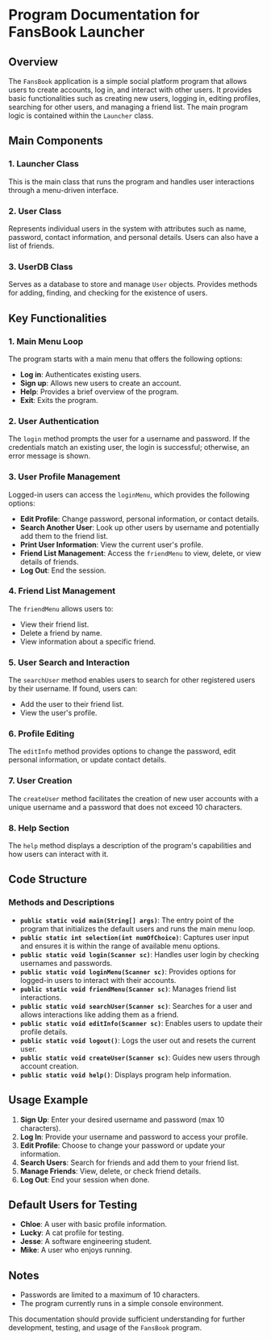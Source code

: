 # Program Documentation for FansBook Launcher

## Overview
The `FansBook` application is a simple social platform program that allows users to create accounts, log in, and interact with other users. It provides basic functionalities such as creating new users, logging in, editing profiles, searching for other users, and managing a friend list. The main program logic is contained within the `Launcher` class.

## Main Components
### 1. **Launcher Class**
This is the main class that runs the program and handles user interactions through a menu-driven interface.

### 2. **User Class**
Represents individual users in the system with attributes such as name, password, contact information, and personal details. Users can also have a list of friends.

### 3. **UserDB Class**
Serves as a database to store and manage `User` objects. Provides methods for adding, finding, and checking for the existence of users.

## Key Functionalities
### 1. **Main Menu Loop**
The program starts with a main menu that offers the following options:
- **Log in**: Authenticates existing users.
- **Sign up**: Allows new users to create an account.
- **Help**: Provides a brief overview of the program.
- **Exit**: Exits the program.

### 2. **User Authentication**
The `login` method prompts the user for a username and password. If the credentials match an existing user, the login is successful; otherwise, an error message is shown.

### 3. **User Profile Management**
Logged-in users can access the `loginMenu`, which provides the following options:
- **Edit Profile**: Change password, personal information, or contact details.
- **Search Another User**: Look up other users by username and potentially add them to the friend list.
- **Print User Information**: View the current user's profile.
- **Friend List Management**: Access the `friendMenu` to view, delete, or view details of friends.
- **Log Out**: End the session.

### 4. **Friend List Management**
The `friendMenu` allows users to:
- View their friend list.
- Delete a friend by name.
- View information about a specific friend.

### 5. **User Search and Interaction**
The `searchUser` method enables users to search for other registered users by their username. If found, users can:
- Add the user to their friend list.
- View the user's profile.

### 6. **Profile Editing**
The `editInfo` method provides options to change the password, edit personal information, or update contact details.

### 7. **User Creation**
The `createUser` method facilitates the creation of new user accounts with a unique username and a password that does not exceed 10 characters.

### 8. **Help Section**
The `help` method displays a description of the program's capabilities and how users can interact with it.

## Code Structure
### Methods and Descriptions
- **`public static void main(String[] args)`**: The entry point of the program that initializes the default users and runs the main menu loop.
- **`public static int selection(int numOfChoice)`**: Captures user input and ensures it is within the range of available menu options.
- **`public static void login(Scanner sc)`**: Handles user login by checking usernames and passwords.
- **`public static void loginMenu(Scanner sc)`**: Provides options for logged-in users to interact with their accounts.
- **`public static void friendMenu(Scanner sc)`**: Manages friend list interactions.
- **`public static void searchUser(Scanner sc)`**: Searches for a user and allows interactions like adding them as a friend.
- **`public static void editInfo(Scanner sc)`**: Enables users to update their profile details.
- **`public static void logout()`**: Logs the user out and resets the current user.
- **`public static void createUser(Scanner sc)`**: Guides new users through account creation.
- **`public static void help()`**: Displays program help information.

## Usage Example
1. **Sign Up**: Enter your desired username and password (max 10 characters).
2. **Log In**: Provide your username and password to access your profile.
3. **Edit Profile**: Choose to change your password or update your information.
4. **Search Users**: Search for friends and add them to your friend list.
5. **Manage Friends**: View, delete, or check friend details.
6. **Log Out**: End your session when done.

## Default Users for Testing
- **Chloe**: A user with basic profile information.
- **Lucky**: A cat profile for testing.
- **Jesse**: A software engineering student.
- **Mike**: A user who enjoys running.

## Notes
- Passwords are limited to a maximum of 10 characters.
- The program currently runs in a simple console environment.

This documentation should provide sufficient understanding for further development, testing, and usage of the `FansBook` program.
